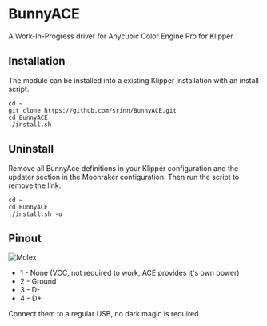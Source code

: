 # BunnyACE

A Work-In-Progress driver for Anycubic Color Engine Pro for Klipper

## Installation
The module can be installed into a existing Klipper installation with an install script. 

    cd ~
    git clone https://github.com/srinn/BunnyACE.git
    cd BunnyACE
    ./install.sh

## Uninstall

Remove all BunnyAce definitions in your Klipper configuration and the updater
section in the Moonraker configuration. Then run the script to remove the link:

    cd ~
    cd BunnyACE
    ./install.sh -u

## Pinout

![Molex](/.github/img/molex.png)

- 1 - None (VCC, not required to work, ACE provides it's own power)
- 2 - Ground
- 3 - D-
- 4 - D+

Connect them to a regular USB, no dark magic is required.
